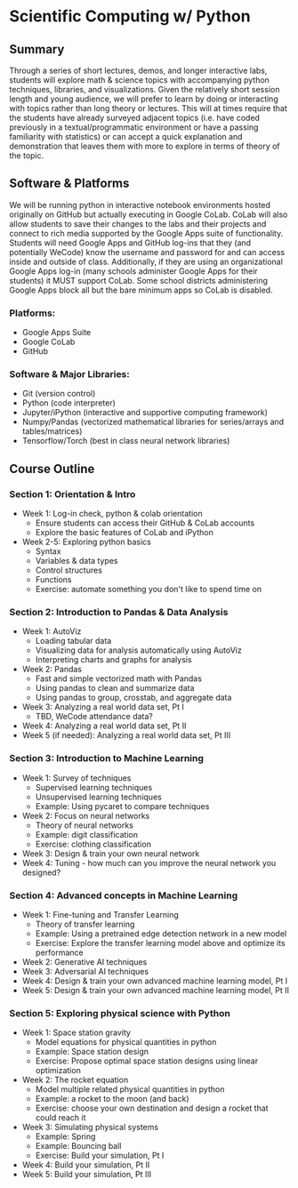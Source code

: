 # Scientific Computing w/ Python

## Summary
Through a series of short lectures, demos, and longer interactive labs, students will explore math & science topics with accompanying python techniques, libraries, and visualizations.
Given the relatively short session length and young audience, we will prefer to learn by doing or interacting with topics rather than long theory or lectures.
This will at times require that the students have already surveyed adjacent topics (i.e. have coded previously in a textual/programmatic environment or have a passing familiarity with statistics) or can accept a quick explanation and demonstration that leaves them with more to explore in terms of theory of the topic.

## Software & Platforms
We will be running python in interactive notebook environments hosted originally on GitHub but actually executing in Google CoLab. CoLab will also allow students to save their changes to the labs and their projects and connect to rich media supported by the Google Apps suite of functionality. Students will need Google Apps and GitHub log-ins that they (and potentially WeCode) know the username and password for and can access inside and outside of class. Additionally, if they are using an organizational Google Apps log-in (many schools administer Google Apps for their students) it MUST support CoLab. Some school districts administering Google Apps block all but the bare minimum apps so CoLab is disabled.

### Platforms:
- Google Apps Suite
- Google CoLab
- GitHub

### Software & Major Libraries:
- Git (version control)
- Python (code interpreter)
- Jupyter/iPython (interactive and supportive computing framework)
- Numpy/Pandas (vectorized mathematical libraries for series/arrays and tables/matrices)
- Tensorflow/Torch (best in class neural network libraries)

## Course Outline

### Section 1: Orientation & Intro
- Week 1: Log-in check, python & colab orientation
  - Ensure students can access their GitHub & CoLab accounts
  - Explore the basic features of CoLab and iPython
- Week 2-5: Exploring python basics
  - Syntax
  - Variables & data types
  - Control structures
  - Functions
  - Exercise: automate something you don't like to spend time on

### Section 2: Introduction to Pandas & Data Analysis
- Week 1: AutoViz
  - Loading tabular data
  - Visualizing data for analysis automatically using AutoViz
  - Interpreting charts and graphs for analysis
- Week 2: Pandas
  - Fast and simple vectorized math with Pandas
  - Using pandas to clean and summarize data
  - Using pandas to group, crosstab, and aggregate data
- Week 3: Analyzing a real world data set, Pt I
  - TBD, WeCode attendance data?
- Week 4: Analyzing a real world data set, Pt II
- Week 5 (if needed): Analyzing a real world data set, Pt III

### Section 3: Introduction to Machine Learning
- Week 1: Survey of techniques
  - Supervised learning techniques
  - Unsupervised learning techniques
  - Example: Using pycaret to compare techniques
- Week 2: Focus on neural networks
  - Theory of neural networks
  - Example: digit classification
  - Exercise: clothing classification
- Week 3: Design & train your own neural network
- Week 4: Tuning - how much can you improve the neural network you designed?

### Section 4: Advanced concepts in Machine Learning
- Week 1: Fine-tuning and Transfer Learning
  - Theory of transfer learning
  - Example: Using a pretrained edge detection network in a new model
  - Exercise: Explore the transfer learning model above and optimize its performance
- Week 2: Generative AI techniques
- Week 3: Adversarial AI techniques
- Week 4: Design & train your own advanced machine learning model, Pt I
- Week 5: Design & train your own advanced machine learning model, Pt II

### Section 5: Exploring physical science with Python
- Week 1: Space station gravity
  - Model equations for physical quantities in python
  - Example: Space station design
  - Exercise: Propose optimal space station designs using linear optimization
- Week 2: The rocket equation
  - Model multiple related physical quantities in python
  - Example: a rocket to the moon (and back)
  - Exercise: choose your own destination and design a rocket that could reach it
- Week 3: Simulating physical systems
  - Example: Spring
  - Example: Bouncing ball
  - Exercise: Build your simulation, Pt I
- Week 4: Build your simulation, Pt II
- Week 5: Build your simulation, Pt III
